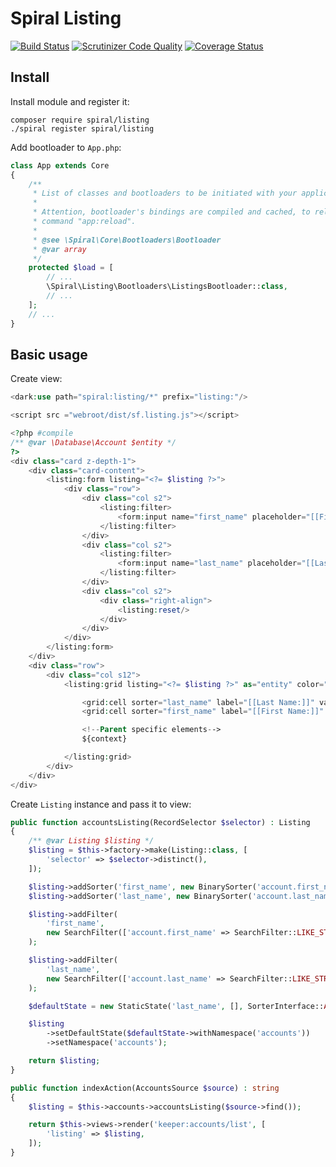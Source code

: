 # Spiral Listing

[![Build Status](https://travis-ci.org/spiral-modules/listing.svg?branch=master)](https://travis-ci.org/spiral-modules/listing)
[![Scrutinizer Code Quality](https://scrutinizer-ci.com/g/spiral-modules/listing/badges/quality-score.png?b=master)](https://scrutinizer-ci.com/g/spiral-modules/listing/?branch=master)
[![Coverage Status](https://coveralls.io/repos/github/spiral-modules/listing/badge.svg?branch=master)](https://coveralls.io/github/spiral-modules/listing?branch=master)

## Install

Install module and register it:

```
composer require spiral/listing
./spiral register spiral/listing 
```

Add bootloader to ```App.php```:

```php
class App extends Core
{
    /**
     * List of classes and bootloaders to be initiated with your application.
     *
     * Attention, bootloader's bindings are compiled and cached, to reload application cache run
     * command "app:reload".
     *
     * @see \Spiral\Core\Bootloaders\Bootloader
     * @var array
     */
    protected $load = [
        // ...
        \Spiral\Listing\Bootloaders\ListingsBootloader::class,
        // ...
    ];
    // ...
}
```

## Basic usage

Create view:

```php
<dark:use path="spiral:listing/*" prefix="listing:"/>

<script src ="webroot/dist/sf.listing.js"></script> 

<?php #compile
/** @var \Database\Account $entity */
?>
<div class="card z-depth-1">
    <div class="card-content">
        <listing:form listing="<?= $listing ?>">
            <div class="row">
                <div class="col s2">
                    <listing:filter>
                        <form:input name="first_name" placeholder="[[First Name]]"/>
                    </listing:filter>
                </div>
                <div class="col s2">
                    <listing:filter>
                        <form:input name="last_name" placeholder="[[Last Name]]"/>
                    </listing:filter>
                </div>
                <div class="col s2">
                    <div class="right-align">
                        <listing:reset/>
                    </div>
                </div>
            </div>
        </listing:form>
    </div>
    <div class="row">
        <div class="col s12">
            <listing:grid listing="<?= $listing ?>" as="entity" color="teal">

                <grid:cell sorter="last_name" label="[[Last Name:]]" value="<?= e($entity->last_name) ?>"/>
                <grid:cell sorter="first_name" label="[[First Name:]]" value="<?= e($entity->first_name) ?>"/>

                <!--Parent specific elements-->
                ${context}

            </listing:grid>
        </div>
    </div>
</div>
```

Create ```Listing``` instance and pass it to view:

```php
public function accountsListing(RecordSelector $selector) : Listing
{
    /** @var Listing $listing */
    $listing = $this->factory->make(Listing::class, [
        'selector' => $selector->distinct(),
    ]);

    $listing->addSorter('first_name', new BinarySorter('account.first_name'));
    $listing->addSorter('last_name', new BinarySorter('account.last_name'));

    $listing->addFilter(
        'first_name',
        new SearchFilter(['account.first_name' => SearchFilter::LIKE_STRING])
    );

    $listing->addFilter(
        'last_name',
        new SearchFilter(['account.last_name' => SearchFilter::LIKE_STRING])
    );

    $defaultState = new StaticState('last_name', [], SorterInterface::ASC);

    $listing
        ->setDefaultState($defaultState->withNamespace('accounts'))
        ->setNamespace('accounts');

    return $listing;
}

public function indexAction(AccountsSource $source) : string
{
    $listing = $this->accounts->accountsListing($source->find());

    return $this->views->render('keeper:accounts/list', [
        'listing' => $listing,
    ]);
}
```
